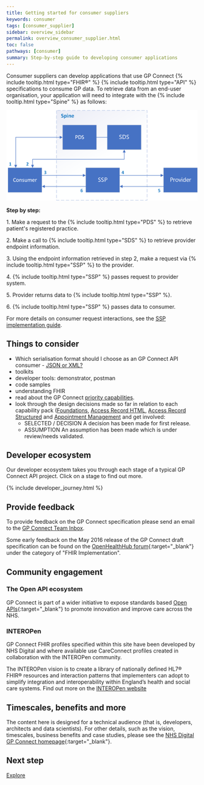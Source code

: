 ```yaml
---
title: Getting started for consumer suppliers
keywords: consumer
tags: [consumer_supplier]
sidebar: overview_sidebar
permalink: overview_consumer_supplier.html
toc: false
pathways: [consumer]
summary: Step-by-step guide to developing consumer applications
---
```


<p>Consumer suppliers can develop applications that use GP Connect {% include tooltip.html type="FHIR&reg;" %} {% include tooltip.html type="API" %} specifications to consume GP data. To retrieve data from an end-user organisation, your application will need to integrate with the {% include tooltip.html type="Spine" %} as follows:</p>

![Img](images/overview/gp_connect_apis.png)

**Step by step:**
<p>1. Make a request to the {% include tooltip.html type="PDS" %} to retrieve patient's registered practice.</p>
<p>2. Make a call to {% include tooltip.html type="SDS" %} to retrieve provider endpoint information.</p>
<p>3. Using the endpoint information retrieved in step 2, make a request via {% include tooltip.html type="SSP" %} to the provider.</p>
<p>4. {% include tooltip.html type="SSP" %} passes request to provider system.</p>
<p>5. Provider returns data to {% include tooltip.html type="SSP" %}.</p>
<p>6. {% include tooltip.html type="SSP" %} passes data to consumer.</p>

For more details on consumer request interactions, see the [SSP implementation guide](https://developer.nhs.uk/apis/spine-core-1-0/ssp_implementation_guide.html).

## Things to consider

- Which serialisation format should I choose as an GP Connect API consumer - [JSON or XML?](serialisation_format.html)
- toolkits
- developer tools: demonstrator, postman
- code samples
- understanding FHIR
- read about the GP Connect [priority capabilities](overview_priority_capabilities.html).
- look through the design decisions made so far in relation to each capability pack ([Foundations](foundations_design.html), [Access Record HTML](accessrecord.html), [Access Record Structured](accessrecord_structured_design.html) and [Appointment Management](appointments_design.html) and get involved:
	- <span class="label label-success">SELECTED</span> / <span class="label label-info">DECISION</span> A decision has been made for first release.
	- <span class="label label-warning">ASSUMPTION</span> An assumption has been made which is under review/needs validated.

## Developer ecosystem

Our developer ecosystem takes you through each stage of a typical GP Connect API project. Click on a stage to find out more.
  
{% include developer_journey.html %}

## Provide feedback

To provide feedback on the GP Connect specification please send an email to the [GP Connect Team Inbox](mailto://gpconnect@nhs.net).

Some early feedback on the May 2016 release of the GP Connect draft specification can be found on the [OpenHealthHub forum](https://www.openhealthhub.org/c/fhir-implementation){:target="_blank"} under the category of "FHIR Implementation".

## Community engagement

### The Open API ecosystem

GP Connect is part of a wider initiative to expose standards based [Open APIs](designprinciples_open_api_principles.html#open-api){:target="_blank"} to promote innovation and improve care across the NHS.

### INTEROPen

GP Connect FHIR profiles specified within this site have been developed by NHS Digital and where available use CareConnect profiles created in collaboration with the INTEROPen community.

The INTEROPen vision is to create a library of nationally defined HL7® FHIR® resources and interaction patterns that implementers can adopt to simplify integration and interoperability within England’s health and social care systems. Find out more on the [INTEROPen website](https://www.interopen.org/)

## Timescales, benefits and more

The content here is designed for a technical audience (that is, developers, architects and data scientists). For other details, such as the vision, timescales, business benefits and case studies, please see the [NHS Digital GP Connect homepage](https://digital.nhs.uk/article/1275/GP-Connect){:target="_blank"}.

## Next step ##
[Explore](/overview_explore.html)
